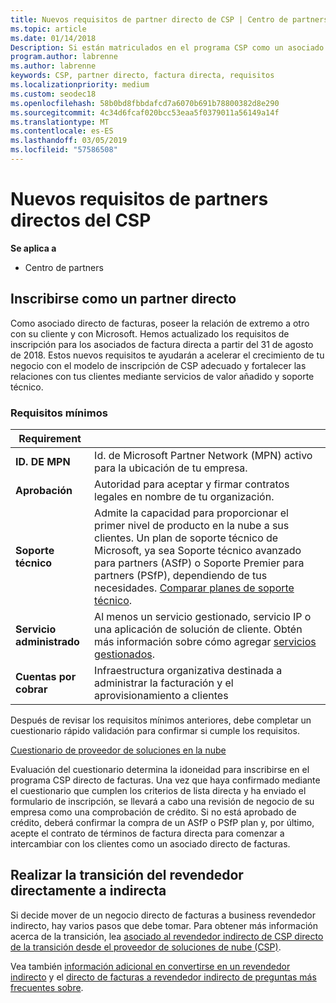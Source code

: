 ```yaml
---
title: Nuevos requisitos de partner directo de CSP | Centro de partners
ms.topic: article
ms.date: 01/14/2018
Description: Si están matriculados en el programa CSP como un asociado directo, debe preparar cumplir estos requisitos de servicios y la compatibilidad actualizada.
program.author: labrenne
ms.author: labrenne
keywords: CSP, partner directo, factura directa, requisitos
ms.localizationpriority: medium
ms.custom: seodec18
ms.openlocfilehash: 58b0bd8fbbdafcd7a6070b691b78800382d8e290
ms.sourcegitcommit: 4c34d6fcaf020bcc53eaa5f0379011a56149a14f
ms.translationtype: MT
ms.contentlocale: es-ES
ms.lasthandoff: 03/05/2019
ms.locfileid: "57586508"
---
```

# <a name="csp-direct-partner-new-requirements"></a>Nuevos requisitos de partners directos del CSP

**Se aplica a**

- Centro de partners

## <a name="enroll-as-a-direct-partner"></a>Inscribirse como un partner directo

Como asociado directo de facturas, poseer la relación de extremo a otro con su cliente y con Microsoft. Hemos actualizado los requisitos de inscripción para los asociados de factura directa a partir del 31 de agosto de 2018. Estos nuevos requisitos te ayudarán a acelerar el crecimiento de tu negocio con el modelo de inscripción de CSP adecuado y fortalecer las relaciones con tus clientes mediante servicios de valor añadido y soporte técnico. 

### <a name="minimum-requirements"></a>Requisitos mínimos

|**Requirement**|                             |
|--------------------------------|--------------------------------------------------------------|
|**ID. DE MPN**   |Id. de Microsoft Partner Network (MPN) activo para la ubicación de tu empresa.   |
|**Aprobación**   |Autoridad para aceptar y firmar contratos legales en nombre de tu organización.|
|**Soporte técnico**  |Admite la capacidad para proporcionar el primer nivel de producto en la nube a sus clientes. Un plan de soporte técnico de Microsoft, ya sea Soporte técnico avanzado para partners (ASfP) o Soporte Premier para partners (PSfP), dependiendo de tus necesidades. [Comparar planes de soporte técnico](https://partner.microsoft.com/en-US/support/partnersupport). |
|**Servicio administrado**   |Al menos un servicio gestionado, servicio IP o una aplicación de solución de cliente. Obtén más información sobre cómo agregar [servicios gestionados](https://partner.microsoft.com/en-US/business-opportunities/managed-services-provider).|
|**Cuentas por cobrar** |Infraestructura organizativa destinada a administrar la facturación y el aprovisionamiento a clientes 

Después de revisar los requisitos mínimos anteriores, debe completar un cuestionario rápido validación para confirmar si cumple los requisitos. 

[Cuestionario de proveedor de soluciones en la nube](https://partner.microsoft.com/cloud-solution-provider/assessment)

Evaluación del cuestionario determina la idoneidad para inscribirse en el programa CSP directo de facturas. Una vez que haya confirmado mediante el cuestionario que cumplen los criterios de lista directa y ha enviado el formulario de inscripción, se llevará a cabo una revisión de negocio de su empresa como una comprobación de crédito. Si no está aprobado de crédito, deberá confirmar la compra de un ASfP o PSfP plan y, por último, acepte el contrato de términos de factura directa para comenzar a intercambiar con los clientes como un asociado directo de facturas.

## <a name="transition-from-direct-to-indirect-reseller"></a>Realizar la transición del revendedor directamente a indirecta

Si decide mover de un negocio directo de facturas a business revendedor indirecto, hay varios pasos que debe tomar. Para obtener más información acerca de la transición, lea [asociado al revendedor indirecto de CSP directo de la transición desde el proveedor de soluciones de nube (CSP)](transition-direct-to-indirect.md). 

Vea también [información adicional en convertirse en un revendedor indirecto](https://assetsprod.microsoft.com/csp-directbill-to-indirect-transition.pdf) y el [directo de facturas a revendedor indirecto de preguntas más frecuentes sobre](https://assetsprod.microsoft.com/mpn/direct-bill-partner-faq.pdf).
